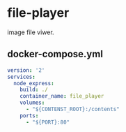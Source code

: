 # file-player

image file viwer.

## docker-compose.yml

```yaml
version: '2'
services:
  node_express:
    build: ./
    container_name: file_player
    volumes:
      - "${CONTENST_ROOT}:/contents"
    ports:
      - "${PORT}:80"
```
